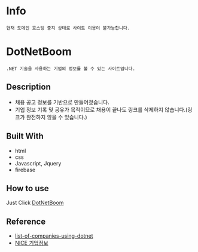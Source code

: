 # Info
```
현재 도메인 호스팅 중지 상태로 사이트 이용이 불가능합니다.
```

# DotNetBoom

```
.NET 기술을 사용하는 기업의 정보를 볼 수 있는 사이트입니다.
```

## Description
- 채용 공고 정보를 기반으로 만들어졌습니다.
- 기업 정보 기록 및 공유가 목적이므로 채용이 끝나도 링크를 삭제하지 않습니다.(링크가 완전하지 않을 수 있습니다.)

## Built With
* html
* css 
* Javascript, Jquery
* firebase

## How to use
Just Click [DotNetBoom](https://dotnetboom.site)

## Reference
* [list-of-companies-using-dotnet](https://github.com/Hyolog/list-of-companies-using-dotnet)
* [NICE 기업정보](https://www.nicebizinfo.com/ep/EP0100M001GE.nice)
